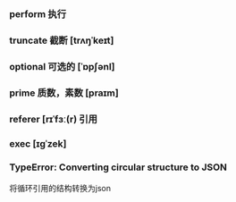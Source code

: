 ### perform  执行


### truncate 截断 [trʌŋˈkeɪt]

### optional 可选的 [ˈɒpʃənl]


### prime 质数，素数  [praɪm] 

### referer  [rɪˈfɜː(r)  引用


###  exec   [ɪɡˈzek]


### TypeError: Converting circular structure to JSON 
将循环引用的结构转换为json